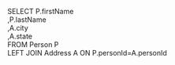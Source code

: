 SELECT P.firstName
<br/>
,P.lastName
<br/>
,A.city
<br/>
,A.state
<br/>
FROM Person P
<br/>
LEFT JOIN Address A ON P.personId=A.personId